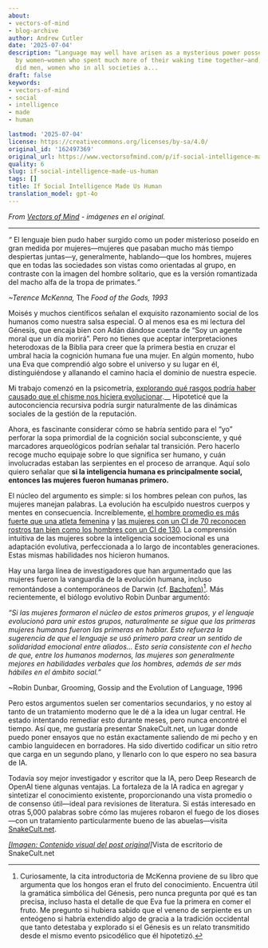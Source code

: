 ```yaml
---
about:
- vectors-of-mind
- blog-archive
author: Andrew Cutler
date: '2025-07-04'
description: “Language may well have arisen as a mysterious power possessed largely
  by women—women who spent much more of their waking time together—and, usually, talking—than
  did men, women who in all societies a...
draft: false
keywords:
- vectors-of-mind
- social
- intelligence
- made
- human

lastmod: '2025-07-04'
license: https://creativecommons.org/licenses/by-sa/4.0/
original_id: '162497369'
original_url: https://www.vectorsofmind.com/p/if-social-intelligence-made-us-human
quality: 6
slug: if-social-intelligence-made-us-human
tags: []
title: If Social Intelligence Made Us Human
translation_model: gpt-4o
---
```


*From [Vectors of Mind](https://www.vectorsofmind.com/p/if-social-intelligence-made-us-human) - imágenes en el original.*

---

_“_ El lenguaje bien pudo haber surgido como un poder misterioso poseído en gran medida por mujeres—mujeres que pasaban mucho más tiempo despiertas juntas—y, generalmente, hablando—que los hombres, mujeres que en todas las sociedades son vistas como orientadas al grupo, en contraste con la imagen del hombre solitario, que es la versión romantizada del macho alfa de la tropa de primates._”_

 _~Terence McKenna,_ The _Food of the Gods, 1993_

Moisés y muchos científicos señalan el exquisito razonamiento social de los humanos como nuestra salsa especial. O al menos esa es mi lectura del Génesis, que encaja bien con Adán dándose cuenta de “Soy un agente moral que un día morirá”. Pero no tienes que aceptar interpretaciones heterodoxas de la Biblia para creer que la primera bestia en cruzar el umbral hacia la cognición humana fue una mujer. En algún momento, hubo una Eva que comprendió algo sobre el universo y su lugar en él, distinguiéndose y allanando el camino hacia el dominio de nuestra especie.

Mi trabajo comenzó en la psicometría, [explorando qué rasgos podría haber causado que el chisme nos hiciera evolucionar](https://www.vectorsofmind.com/p/consequences-of-conscience).__ Hipoteticé que la autoconciencia recursiva podría surgir naturalmente de las dinámicas sociales de la gestión de la reputación.

Ahora, es fascinante considerar cómo se habría sentido para el “yo” perforar la sopa primordial de la cognición social subconsciente, y qué marcadores arqueológicos podrían señalar tal transición. Pero hacerlo recoge mucho equipaje sobre lo que significa ser humano, y cuán involucradas estaban las serpientes en el proceso de arranque. Aquí solo quiero señalar que **si la inteligencia humana es principalmente social, entonces las mujeres fueron humanas primero.**

El núcleo del argumento es simple: si los hombres pelean con puños, las mujeres manejan palabras. La evolución ha esculpido nuestros cuerpos y mentes en consecuencia. Increíblemente, [el hombre promedio es más fuerte que una atleta femenina](https://www.reddit.com/r/dataisbeautiful/comments/4vcxd0/almost_all_men_are_stronger_than_almost_all_women/) y [las mujeres con un CI de 70 reconocen rostros tan bien como los hombres con un CI de 130](https://www.aporiamagazine.com/p/why-do-low-iq-women-dominate-high#details). La comprensión intuitiva de las mujeres sobre la inteligencia socioemocional es una adaptación evolutiva, perfeccionada a lo largo de incontables generaciones. Estas mismas habilidades nos hicieron humanos.

Hay una larga línea de investigadores que han argumentado que las mujeres fueron la vanguardia de la evolución humana, incluso remontándose a contemporáneos de Darwin (cf. [Bachofen](https://www.vectorsofmind.com/i/145682170/myths-of-matriarchy-reconsidered-deborah-b-gewertz))[^1]. Más recientemente, el biólogo evolutivo Robin Dunbar argumentó:

_“Si las mujeres formaron el núcleo de estos primeros grupos, y el lenguaje evolucionó para unir estos grupos, naturalmente se sigue que las primeras mujeres humanas fueron las primeras en hablar. Esto refuerza la sugerencia de que el lenguaje se usó primero para crear un sentido de solidaridad emocional entre aliados... Esto sería consistente con el hecho de que, entre los humanos modernos, las mujeres son generalmente mejores en habilidades verbales que los hombres, además de ser más hábiles en el ámbito social.”_

~Robin Dunbar, Grooming, Gossip and the Evolution of Language, 1996

Pero estos argumentos suelen ser comentarios secundarios, y no estoy al tanto de un tratamiento moderno que le dé a la idea un lugar central. He estado intentando remediar esto durante meses, pero nunca encontré el tiempo. Así que, me gustaría presentar SnakeCult.net, un lugar donde puedo poner ensayos que no están exactamente saliendo de mi pecho y en cambio languidecen en borradores. Ha sido divertido codificar un sitio retro que carga en un segundo plano, y llenarlo con lo que espero no sea basura de IA.

Todavía soy mejor investigador y escritor que la IA, pero Deep Research de OpenAI tiene algunas ventajas. La fortaleza de la IA radica en agregar y sintetizar el conocimiento existente, proporcionando una vista promedio o de consenso útil—ideal para revisiones de literatura. Si estás interesado en otras 5,000 palabras sobre cómo las mujeres robaron el fuego de los dioses—con un tratamiento particularmente bueno de las abuelas—visita [SnakeCult.net](https://snakecult.net/posts/women-human-first/).

[*[Imagen: Contenido visual del post original]*](https://substackcdn.com/image/fetch/$s_!jr4I!,f_auto,q_auto:good,fl_progressive:steep/https%3A%2F%2Fsubstack-post-media.s3.amazonaws.com%2Fpublic%2Fimages%2F4c9065ba-ce21-4045-88f7-0afca0e1d6c1_1898x1480.png)Vista de escritorio de SnakeCult.net

[^1]: Curiosamente, la cita introductoria de McKenna proviene de su libro que argumenta que los hongos eran el fruto del conocimiento. Encuentra útil la gramática simbólica del Génesis, pero nunca pregunta por qué es tan precisa, incluso hasta el detalle de que Eva fue la primera en comer el fruto. Me pregunto si hubiera sabido que el veneno de serpiente es un enteógeno si habría extendido algo de gracia a la tradición occidental que tanto detestaba y explorado si el Génesis es un relato transmitido desde el mismo evento psicodélico que él hipotetizó.